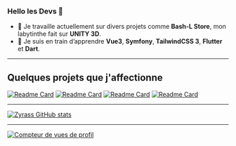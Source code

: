 ### Hello les Devs 👋

- 🔭 Je travaille actuellement sur divers projets comme **Bash-L Store**, mon labytinthe fait sur **UNITY 3D**.
- 🌱 Je suis en train d’apprendre **Vue3**, **Symfony**, **TailwindCSS 3**, **Flutter** et **Dart**.

---

## Quelques projets que j'affectionne

[![Readme Card](https://github-readme-stats.vercel.app/api/pin/?username=Zyrass&repo=Bash-L_Store&show_owner=true&theme=dracula&title_color=89e051)](https://github.com/Zyrass/Bash-L_Store) [![Readme Card](https://github-readme-stats.vercel.app/api/pin/?username=Zyrass&repo=Unity-First_Game&show_owner=true&theme=dracula&title_color=178600)](https://github.com/Zyrass/Unity-First_Game) [![Readme Card](https://github-readme-stats.vercel.app/api/pin/?username=Zyrass&repo=perso-projet-vanillajs-virtual-keyboard&theme=dracula&title_color=f1e05a&locale=fr)](https://github.com/Zyrass/vue3_bac_a_sable_decouverte) [![Readme Card](https://github-readme-stats.vercel.app/api/pin/?username=Zyrass&repo=vue3_bac_a_sable_decouverte&theme=dracula&title_color=f1e05a&locale=fr)](https://github.com/Zyrass/vue3_bac_a_sable_decouverte)

---

[![Zyrass GitHub stats](https://github-readme-stats.vercel.app/api?username=Zyrass&hide=contribs,prs,issues,stars&theme=prussian&show_icons=true&card_width=1000&locale=fr)](https://github.com/Zyrass)

---

[![Compteur de vues de profil](https://komarev.com/ghpvc/?username=Zyrass)](https://github.com/Zyrass)

<!--

CS    = 178600
JS    = f1e05a
SHELL = 89e051

![Statistiques de votre référentiel](https://github-readme-stats.vercel.app/api/top-langs/?username=Zyrass&theme=blue-green)
![Zyrass GitHub stats](https://github-readme-stats.vercel.app/api?username=Zyrass&hide=contribs,prs,issues,stars&theme=cobalt)
![Zyrass GitHub stats](https://github-readme-stats.vercel.app/api?username=Zyrass&hide=contribs,prs,issues,stars&theme=tokyonight) 


**Zyrass/zyrass** is a ✨ _special_ ✨ repository because its `README.md` (this file) appears on your GitHub profile.

Here are some ideas to get you started:

- 👯 I’m looking to collaborate on ...
- 🤔 I’m looking for help with ...
- 💬 Ask me about ...
- 📫 How to reach me: ...
- 😄 Pronouns: ...
- ⚡ Fun fact: ...

 ## 2. Générateur de blagues aléatoires
 ![Carte de blagues](https://readme-jokes.vercel.app/api)

 ## 3. Badge des contributeurs
 ![Statistiques de votre référentiel](https://contrib.rocks/image?repo=Tanu-N-Prabhu/Python)

## 4. Repository View Counter - HITS
 ![Hits](https://hitcounter.pythonanywhere.com/count/tag.svg?url=github.com/Zyrass/Bash-L_Store)
--> 
 
